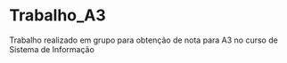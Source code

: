 # Trabalho_A3
Trabalho realizado em grupo para obtenção de nota para A3 no curso de Sistema de Informação
